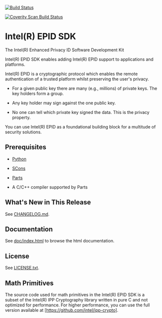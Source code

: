 [![Build Status](https://travis-ci.org/asomsiko/epid-sdk.svg?branch=master)](https://travis-ci.org/asomsiko/epid-sdk)

<a href="https://scan.coverity.com/projects/asomsiko-epid-sdk">
  <img alt="Coverity Scan Build Status"
       src="https://img.shields.io/coverity/scan/18234.svg"/>
</a>

# Intel(R) EPID SDK

The Intel(R) Enhanced Privacy ID Software Development Kit

Intel(R) EPID SDK enables adding Intel(R) EPID support to applications
and platforms.

Intel(R) EPID is a cryptographic protocol which enables the remote
authentication of a trusted platform whilst preserving the user's
privacy.

* For a given public key there are many (e.g., millions) of private
  keys. The key holders form a group.

* Any key holder may sign against the one public key.

* No one can tell which private key signed the data. This is the
  privacy property.

You can use Intel(R) EPID as a foundational building block for a
multitude of security solutions.


## Prerequisites

* [Python](http://www.python.org)

* [SCons](http://www.scons.org/)

* [Parts](https://bitbucket.org/sconsparts/parts)

* A C/C++ compiler supported by Parts


## What's New in This Release

See [CHANGELOG.md](CHANGELOG.md).


## Documentation

See [doc/index.html](doc/index.html) to browse the html
documentation.


## License

See [LICENSE.txt](LICENSE.txt).


## Math Primitives

The source code used for math primitives in the Intel(R) EPID SDK is a subset of
the Intel(R) IPP Cryptography library written in pure C and not optimized for
performance. For higher performance, you can use the full version available at
[https://github.com/intel/ipp-crypto].
